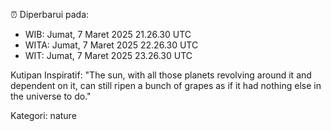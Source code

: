 ⏰ Diperbarui pada:
- WIB: Jumat, 7 Maret 2025 21.26.30 UTC
- WITA: Jumat, 7 Maret 2025 22.26.30 UTC
- WIT: Jumat, 7 Maret 2025 23.26.30 UTC

Kutipan Inspiratif:
"The sun, with all those planets revolving around it and dependent on it, can still ripen a bunch of grapes as if it had nothing else in the universe to do."


Kategori: nature

